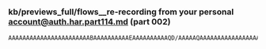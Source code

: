 ### kb/previews_full/flows__re-recording from your personal account@auth.har.part114.md (part 002)

```md
AAAAAAAAAAAAAAAAAAAAAAABAAAAAAAAAAEAAAAAAAAAAQD/AAAAAQAAAAAAAAAAAAAAAAAAAAAAAQ
```

```
